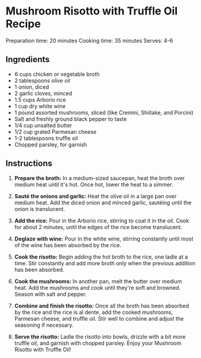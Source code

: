 # Mushroom Risotto with Truffle Oil Recipe

Preparation time: 20 minutes
Cooking time: 35 minutes
Serves: 4-6

## Ingredients

- 6 cups chicken or vegetable broth
- 2 tablespoons olive oil
- 1 onion, diced
- 2 garlic cloves, minced
- 1.5 cups Arborio rice
- 1 cup dry white wine
- 1 pound assorted mushrooms, sliced (like Cremini, Shiitake, and Porcini)
- Salt and freshly ground black pepper to taste
- 1/4 cup unsalted butter
- 1/2 cup grated Parmesan cheese
- 1-2 tablespoons truffle oil
- Chopped parsley, for garnish

## Instructions

1. **Prepare the broth:** In a medium-sized saucepan, heat the broth over medium heat until it's hot. Once hot, lower the heat to a simmer.

2. **Sauté the onions and garlic:** Heat the olive oil in a large pan over medium heat. Add the diced onion and minced garlic, sautéing until the onion is translucent.

3. **Add the rice:** Pour in the Arborio rice, stirring to coat it in the oil. Cook for about 2 minutes, until the edges of the rice become translucent.

4. **Deglaze with wine:** Pour in the white wine, stirring constantly until most of the wine has been absorbed by the rice.

5. **Cook the risotto:** Begin adding the hot broth to the rice, one ladle at a time. Stir constantly and add more broth only when the previous addition has been absorbed.

6. **Cook the mushrooms:** In another pan, melt the butter over medium heat. Add the mushrooms and cook until they're soft and browned. Season with salt and pepper.

7. **Combine and finish the risotto:** Once all the broth has been absorbed by the rice and the rice is al dente, add the cooked mushrooms, Parmesan cheese, and truffle oil. Stir well to combine and adjust the seasoning if necessary.

8. **Serve the risotto:** Ladle the risotto into bowls, drizzle with a bit more truffle oil, and garnish with chopped parsley. Enjoy your Mushroom Risotto with Truffle Oil!

